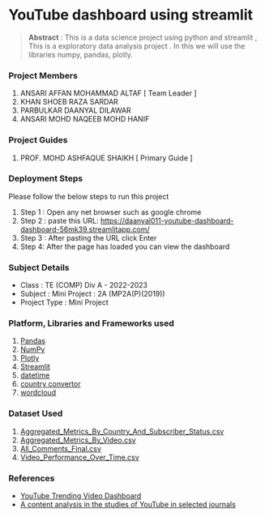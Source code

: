 # YouTube dashboard using streamlit

> **Abstract** : This is a data science project  using python and streamlit , This is a exploratory data analysis project . In this we will use the libraries numpy, pandas, plotly.

### Project Members
1. ANSARI AFFAN MOHAMMAD ALTAF  [ Team Leader ] 
2. KHAN SHOEB RAZA SARDAR 
3. PARBULKAR DAANYAL DILAWAR 
4. ANSARI MOHD NAQEEB MOHD HANIF 

### Project Guides
1. PROF. MOHD ASHFAQUE SHAIKH  [ Primary Guide ] 

### Deployment Steps
Please follow the below steps to run this project
1. Step 1 : Open any net browser such as google chrome
2. Step 2 : paste this URL: https://daanyal011-youtube-dashboard-dashboard-56mk39.streamlitapp.com/ 
3. Step 3 : After pasting the URL click Enter 
4. Step 4: After the page has loaded you can view the dashboard 

### Subject Details
- Class : TE (COMP) Div A - 2022-2023
- Subject : Mini Project : 2A (MP2A(P)(2019))
- Project Type : Mini Project

### Platform, Libraries and Frameworks used
1. [Pandas](https://pandas.pydata.org/)
2. [NumPy](https://numpy.org/)
3. [Plotly](https://plotly.com/)
4. [Streamlit](https://streamlit.io/)
5. [datetime](https://docs.python.org/3/library/datetime.html)
6. [country convertor](https://pypi.org/project/country-converter/)
7. [wordcloud](https://pypi.org/project/wordcloud/)

### Dataset Used
1. [Aggregated_Metrics_By_Country_And_Subscriber_Status.csv](https://www.kaggle.com/datasets/kenjee/ken-jee-youtube-data?select=Aggregated_Metrics_By_Country_And_Subscriber_Status.csv)
2. [Aggregated_Metrics_By_Video.csv](https://www.kaggle.com/datasets/kenjee/ken-jee-youtube-data?select=Aggregated_Metrics_By_Video.csv)
3. [All_Comments_Final.csv](https://www.kaggle.com/datasets/kenjee/ken-jee-youtube-data?select=All_Comments_Final.csv)
4. [Video_Performance_Over_Time.csv](https://www.kaggle.com/datasets/kenjee/ken-jee-youtube-data?select=Video_Performance_Over_Time.csv)

### References
- [YouTube Trending Video Dashboard](https://www.irjet.net/archives/V9/i5/IRJET-V9I5370.pdf)
- [A content analysis in the studies of YouTube in selected journals ](https://www.researchgate.net/publication/280289182_A_Content_Analysis_in_the_Studies_of_YouTube_in_Selected_Journals)
